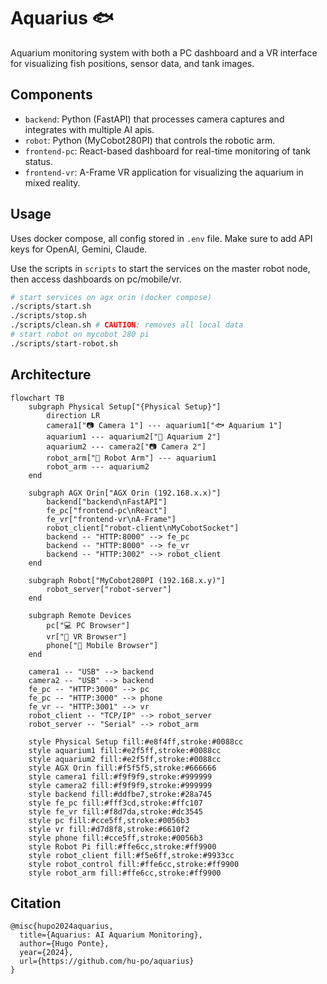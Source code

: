 # Aquarius 🐟

Aquarium monitoring system with both a PC dashboard and a VR interface for visualizing fish positions, sensor data, and tank images.

## Components

- `backend`: Python (FastAPI) that processes camera captures and integrates with multiple AI apis.
- `robot`: Python (MyCobot280PI) that controls the robotic arm.
- `frontend-pc`: React-based dashboard for real-time monitoring of tank status.
- `frontend-vr`: A-Frame VR application for visualizing the aquarium in mixed reality.

## Usage

Uses docker compose, all config stored in `.env` file. Make sure to add API keys for OpenAI, Gemini, Claude.

Use the scripts in `scripts` to start the services on the master robot node, then access dashboards on pc/mobile/vr.

```bash
# start services on agx orin (docker compose)
./scripts/start.sh
./scripts/stop.sh
./scripts/clean.sh # CAUTION: removes all local data
# start robot on mycobot 280 pi
./scripts/start-robot.sh
```

<!-- ## Video

[![YouTube Video](https://img.youtube.com/vi/TBD/0.jpg)](https://www.youtube.com/watch?v=TBD) -->

## Architecture

```mermaid
flowchart TB
    subgraph Physical Setup["{Physical Setup}"]
        direction LR
        camera1["📷 Camera 1"] --- aquarium1["🐟 Aquarium 1"]
        aquarium1 --- aquarium2["🐠 Aquarium 2"]
        aquarium2 --- camera2["📷 Camera 2"]
        robot_arm["🦾 Robot Arm"] --- aquarium1
        robot_arm --- aquarium2
    end
    
    subgraph AGX Orin["AGX Orin (192.168.x.x)"]
        backend["backend\nFastAPI"]
        fe_pc["frontend-pc\nReact"]
        fe_vr["frontend-vr\nA-Frame"]
        robot_client["robot-client\nMyCobotSocket"]
        backend -- "HTTP:8000" --> fe_pc
        backend -- "HTTP:8000" --> fe_vr
        backend -- "HTTP:3002" --> robot_client
    end
    
    subgraph Robot["MyCobot280PI (192.168.x.y)"]
        robot_server["robot-server"]
    end
    
    subgraph Remote Devices
        pc["💻 PC Browser"]
        vr["🥽 VR Browser"]
        phone["📱 Mobile Browser"]
    end
    
    camera1 -- "USB" --> backend
    camera2 -- "USB" --> backend
    fe_pc -- "HTTP:3000" --> pc
    fe_pc -- "HTTP:3000" --> phone
    fe_vr -- "HTTP:3001" --> vr
    robot_client -- "TCP/IP" --> robot_server
    robot_server -- "Serial" --> robot_arm

    style Physical Setup fill:#e8f4ff,stroke:#0088cc
    style aquarium1 fill:#e2f5ff,stroke:#0088cc
    style aquarium2 fill:#e2f5ff,stroke:#0088cc
    style AGX Orin fill:#f5f5f5,stroke:#666666
    style camera1 fill:#f9f9f9,stroke:#999999
    style camera2 fill:#f9f9f9,stroke:#999999
    style backend fill:#ddfbe7,stroke:#28a745
    style fe_pc fill:#fff3cd,stroke:#ffc107
    style fe_vr fill:#f8d7da,stroke:#dc3545
    style pc fill:#cce5ff,stroke:#0056b3
    style vr fill:#d7d8f8,stroke:#6610f2
    style phone fill:#cce5ff,stroke:#0056b3
    style Robot Pi fill:#ffe6cc,stroke:#ff9900
    style robot_client fill:#f5e6ff,stroke:#9933cc
    style robot_control fill:#ffe6cc,stroke:#ff9900
    style robot_arm fill:#ffe6cc,stroke:#ff9900
```

## Citation

```
@misc{hupo2024aquarius,
  title={Aquarius: AI Aquarium Monitoring},
  author={Hugo Ponte},
  year={2024},
  url={https://github.com/hu-po/aquarius}
}
```